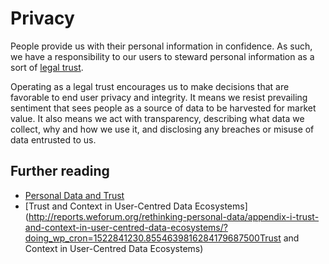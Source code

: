 # Privacy

People provide us with their personal information in confidence. As such, we have a responsibility to our users to steward personal information as a sort of [legal trust](https://en.wikipedia.org/wiki/Trust_law).

Operating as a legal trust encourages us to make decisions that are favorable to end user privacy and integrity. It means we resist prevailing sentiment that sees people as a source of data to be harvested for market value. It also means we act with transparency, describing what data we collect, why and how we use it, and disclosing any breaches or misuse of data entrusted to us.

## Further reading

* [Personal Data and Trust](https://www.bcg.com/capabilities/big-data-advanced-analytics/personal-data-trust.aspx)
* [Trust and Context in User-Centred Data Ecosystems](http://reports.weforum.org/rethinking-personal-data/appendix-i-trust-and-context-in-user-centred-data-ecosystems/?doing_wp_cron=1522841230.8554639816284179687500Trust and Context in User-Centred Data Ecosystems)



